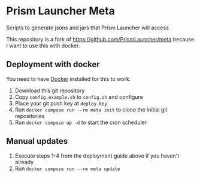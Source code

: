 # Prism Launcher Meta

Scripts to generate jsons and jars that Prism Launcher will access.

This repository is a fork of https://github.com/PrismLauncher/meta because I want to use this with docker.

## Deployment with docker

You need to have [Docker](https://docker.com/) installed for this to work.

1. Download this git repository
2. Copy `config.example.sh` to `config.sh` and configure
3. Place your git push key at `deploy.key`
4. Run `docker compose run --rm meta init` to clone the initial git repositories
5. Run `docker compose up -d` to start the cron scheduler

## Manual updates

1. Execute steps 1-4 from the deployment guide above if you haven't already
2. Run `docker compose run --rm meta update`
